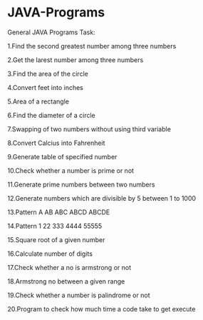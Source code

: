 # JAVA-Programs
General JAVA Programs
Task:

1.Find the second greatest number among three numbers

2.Get the larest number among three numbers

3.Find the area of the circle

4.Convert feet into inches

5.Area of a rectangle

6.Find the diameter of a circle

7.Swapping of two numbers without using third variable

8.Convert Calcius into Fahrenheit

9.Generate table of specified number

10.Check whether a number is prime or not

11.Generate prime numbers between two numbers

12.Generate numbers which are divisible by 5 between 1 to 1000

13.Pattern
A
AB
ABC
ABCD
ABCDE

14.Pattern
1
22
333
4444
55555

15.Square root of a given number

16.Calculate number of digits

17.Check whether a no is armstrong or not

18.Armstrong no between a given range

19.Check whether a number is palindrome or not

20.Program to check how much time a code take to get execute
